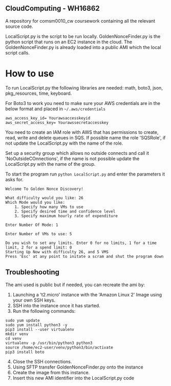 ## CloudComputing - WH16862

A repository for comsm0010_cw coursework containing all the relevant source code.

LocalScript.py is the script to be run locally. GoldenNonceFinder.py is the python script that runs on an EC2 instance in the cloud. The GoldenNonceFinder.py is already loaded into a public AMI which the local script calls.

# How to use
To run LocalScript.py the following libraries are needed: math, boto3, json, pkg_resources, time, keyboard. 

For Boto3 to work you need to make sure your AWS credentials are in the below format and placed in  `~/.aws/credentials`
```shell
aws_access_key_id= Yourawsaccesskeyid    
aws_secret_access_key= Yourawssecretaccesskey 
 ```
 
You need to create an IAM role with AWS that has permissions to create, read, write and delete queues in SQS. If possible name the role 'SQSRole', if not update the LocalScript.py with the name of the role.

Set up a security group which allows no outside connects and call it 'NoOutsideCOnnections', if the name is not possible update the LocalScript.py with the name of the group.

To start the program run `python LocalScript.py` and enter the parameters it asks for.
```shell
Welcome To Golden Nonce Discovery!

What difficulty would you like: 26
Which Mode would you like: 
    1. Specify how many VMs to use
    2. Specify desired time and confidence level
    3. Specify maximum hourly rate of expenditure

Enter Number Of Mode: 1

Enter Number of VMs to use: 5

Do you wish to set any limits. Enter 0 for no limits, 1 for a time limit, 2 for a spend limit: 0
Starting Up Now with difficulty 26, and 5 VMS
Press 'Esc' at any point to initate a scram and shut the program down
 ```
## Troubleshooting
The ami used is public but if needed, you can recreate the ami by:
  1. Launching a 't2.micro' instance with the 'Amazon Linux 2' Image using your own SSH keys.
  2. SSH into the instance once it has started.
  3. Run the following commands:
```shell
sudo yum update
sudo yum install python3 -y
pip3 install --user virtualenv
mkdir venv
cd venv
virtualenv -p /usr/bin/python3 python3
source /home/ec2-user/venv/python3/bin/activate
pip3 install boto
 ```
  4. Close the SSH connections.
  5. Using SFTP transfer GoldenNonceFinder.py onto the instance
  6. Create the image from this instance.
  7. Insert this new AMI identifier into the LocalScript.py code
